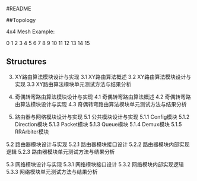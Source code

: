 #README

##Topology

4x4 Mesh Example:

0   1   2   3
4   5   6   7
8   9   10  11
12  13  14  15

## Structures

3. XY路由算法模块设计与实现
3.1 XY路由算法概述
3.2 XY路由算法模块设计与实现
3.3 XY路由算法模块单元测试方法与结果分析

4. 奇偶转弯路由算法模块设计与实现
4.1 奇偶转弯路由算法概述
4.2 奇偶转弯路由算法模块设计与实现
4.3 奇偶转弯路由算法模块单元测试方法与结果分析


5. 路由器与网络模块设计与实现
5.1 公共模块设计与实现
5.1.1 Config模块
5.1.2 Direction模块
5.1.3 Packet模块
5.1.3 Queue模块
5.1.4 Demux模块
5.1.5 RRArbiter模块

5.2 路由器模块设计与实现
5.2.1 路由器模块接口设计
5.2.2 路由器模块内部实现逻辑
5.2.3 路由器模块单元测试方法与结果分析

5.3 网络模块设计与实现
5.3.1 网络模块接口设计
5.3.2 网络模块内部实现逻辑
5.3.3 网络模块单元测试方法与结果分析



